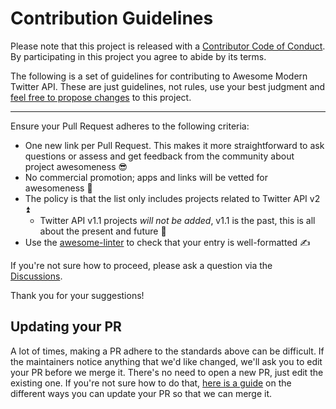 # Contribution Guidelines

Please note that this project is released with a
[Contributor Code of Conduct](code-of-conduct.md). By participating in this
project you agree to abide by its terms.

The following is a set of guidelines for contributing to Awesome Modern Twitter API. 
These are just guidelines, not rules, use your best judgment and [feel free to propose changes](https://github.com/andypiper/awesome-modern-twitter-api/discussions) to this project.

---

Ensure your Pull Request adheres to the following criteria:

- One new link per Pull Request. This makes it more straightforward to ask questions or assess and get feedback from the community about project awesomeness 😎
- No commercial promotion; apps and links will be vetted for awesomeness 🙂
- The policy is that the list only includes projects related to Twitter API v2 ⏫ 
  - Twitter API v1.1 projects _will not be added_, v1.1 is the past, this is all about the present and future 🚀
- Use the [awesome-linter](https://github.com/sindresorhus/awesome-lint/) to check that your entry is well-formatted ✍️

If you're not sure how to proceed, please ask a question via the [Discussions](https://github.com/andypiper/awesome-modern-twitter-api/discussions).

Thank you for your suggestions!

## Updating your PR

A lot of times, making a PR adhere to the standards above can be difficult.
If the maintainers notice anything that we'd like changed, we'll ask you to
edit your PR before we merge it. There's no need to open a new PR, just edit
the existing one. If you're not sure how to do that,
[here is a guide](https://github.com/RichardLitt/knowledge/blob/master/github/amending-a-commit-guide.md)
on the different ways you can update your PR so that we can merge it.
